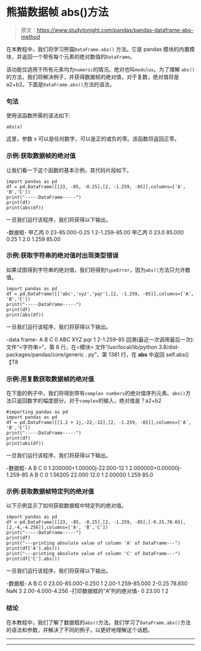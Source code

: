 # 熊猫数据帧 abs()方法

> 原文：<https://www.studytonight.com/pandas/pandas-dataframe-abs-method>

在本教程中，我们将学习熊猫`DataFrame.abs()` 方法。它是 pandas 模块的内置模块，并返回一个带有每个元素的绝对数值的`DataFrame`。

该功能仅适用于所有元素均为`numeric`的情况。绝对也叫`modulus`。为了理解 `abs()`的方法，我们将解决例子，并获得数据帧的绝对值，对于复数，绝对值将是 a2+b2。下面是`DataFrame.abs()`方法的语法。

### 句法

使用该函数所需的语法如下:

```
abs(x)
```

这里，参数 x 可以是任何数字，可以是正的或负的零。该函数将返回正零。

### 示例:获取数据帧的绝对值

让我们看一下这个函数的基本示例，其代码片段如下。

```
import pandas as pd
df = pd.DataFrame([[23, -85, -0.25],[2, -1.259, -85]],columns=['A', 'B','C'])
print("-----DataFrame-----")
print(df)
print(abs(df))
```

一旦我们运行该程序，我们将获得以下输出。

-数据框-
甲乙丙
0 23-85.000-0.25
1 2-1.259-85.00
甲乙丙
0 23.0 85.000 0.25
1 2.0 1.259 85.00

### 示例:获取字符串的绝对值时出现类型错误

如果试图得到字符串的绝对值，我们将得到`TypeError`，因为`abs()`方法只允许数值。

```
import pandas as pd
df = pd.DataFrame([['abc','xyz','pqr'],[2, -1.259, -85]],columns=['A', 'B','C'])
print("-----DataFrame-----")
print(df)
print(abs(df))
```

一旦我们运行该程序，我们将获得以下输出。

-data frame-
A B C
0 ABC XYZ pqr
1 2-1.259-85
回溯(最近一次调用最后一次):
文件“<字符串>”，第 8 行，在<模块>
文件“/usr/local/lib/python 3.8/dist-packages/pandas/core/generic . py”，第 1381 行，在 __abs__
中返回 self.abs() 【T8

### 示例:用复数获取数据帧的绝对值

在下面的例子中，我们将得到带有`complex numbers`的绝对值序列元素。`abs()`方法只返回数字的幅度部分。对于`complex`的输入，绝对值是？a2+b2

```
#importing pandas as pd
import pandas as pd
df = pd.DataFrame([[1.2 + 1j,-22,-12],[2, -1.259, -85]],columns=['A', 'B','C'])
print("-----DataFrame-----")
print(df)
print(abs(df))
```

一旦我们运行该程序，我们将获得以下输出。

-数据框-
A B C
0 1.200000+1.00000j-22.000-12
1 2.000000+0.00000j-1.259-85
A B C
0 1.56205 22.000 12.0
1 2.00000 1.259 85.0

### 示例:获取数据帧特定列的绝对值

以下示例显示了如何获取数据框中特定列的绝对值。

```
import pandas as pd
df = pd.DataFrame([[23, -85, -0.25],[2, -1.259, -85],[-0.25,78.65],[2,-4,-4.256]],columns=['A', 'B','C'])
print("-----DataFrame-----")
print(df)
print("---printing absolute value of column 'A' of DataFrame---")
print(df['A'].abs())
print("---printing absolute value of column 'C' of DataFrame---")
print(df['C'].abs())
```

一旦我们运行该程序，我们将获得以下输出。

-数据框-
A B C
0 23.00-85.000-0.250
1 2.00-1.259-85.000
2-0.25 78.650 NaN
3 2.00-4.000-4.256
-打印数据框的“A”列的绝对值-
0 23.00
1 2

### 结论

在本教程中，我们了解了数据框的`abs()`方法。我们学习了`DataFrame.abs()`方法的语法和参数，并解决了不同的例子，以更好地理解这个话题。

* * *

* * *